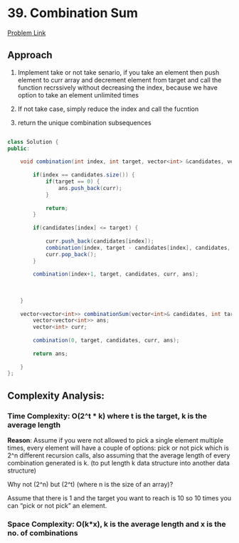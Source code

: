 # 39. Combination Sum

[Problem Link](https://leetcode.com/problems/combination-sum/)

## Approach
1. Implement take or not take senario, if you take an element then push element to curr array and decrement element from target and call the function recrssively without decreasing the index, because we have option to take an element unlimited times

2. If not take case, simply reduce the index and call the fucntion
3. return the unique combination subsequences

```Java

class Solution {
public:
    
    void combination(int index, int target, vector<int> &candidates, vector<int> &curr, vector<vector<int>> &ans) {
        
        if(index == candidates.size()) {
            if(target == 0) {
                ans.push_back(curr);
            }
            
            return;
        }
        
        if(candidates[index] <= target) {
            
            curr.push_back(candidates[index]);
            combination(index, target - candidates[index], candidates, curr, ans);
            curr.pop_back();
        }
        
        combination(index+1, target, candidates, curr, ans);
        
        
        
    }
    
    vector<vector<int>> combinationSum(vector<int>& candidates, int target) {
        vector<vector<int>> ans;
        vector<int> curr;
        
        combination(0, target, candidates, curr, ans);
        
        return ans;
        
    }
};

```

## Complexity Analysis:

### Time Complexity: O(2^t * k) where t is the target, k is the average length

**Reason**: Assume if you were not allowed to pick a single element multiple times, every element will have a couple of options: pick or not pick which is 2^n different recursion calls, also assuming that the average length of every combination generated is k. (to put length k data structure into another data structure)

Why not (2^n) but (2^t) (where n is the size of an array)?

Assume that there is 1 and the target you want to reach is 10 so 10 times you can “pick or not pick” an element.

### Space Complexity: O(k*x), k is the average length and x is the no. of combinations